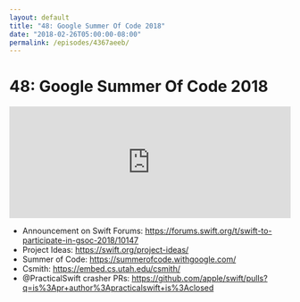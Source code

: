 ```yaml
---
layout: default
title: "48: Google Summer Of Code 2018"
date: "2018-02-26T05:00:00-08:00"
permalink: /episodes/4367aeeb/
---
```


# 48: Google Summer Of Code 2018

<iframe frameBorder="0" height="200px" scrolling="no" seamless src="https://player.simplecast.com/be309391-e715-4edf-a57f-4feb95fd5858" width="100%"></iframe>

- Announcement on Swift Forums: https://forums.swift.org/t/swift-to-participate-in-gsoc-2018/10147
- Project Ideas: https://swift.org/project-ideas/
- Summer of Code: https://summerofcode.withgoogle.com/
- Csmith: https://embed.cs.utah.edu/csmith/
- @PracticalSwift crasher PRs: https://github.com/apple/swift/pulls?q=is%3Apr+author%3Apracticalswift+is%3Aclosed
